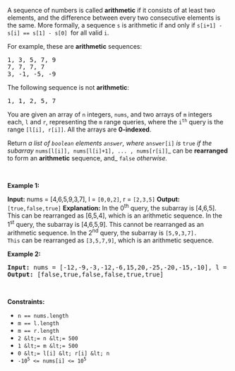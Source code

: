 A sequence of numbers is called __arithmetic__ if it consists of at least two elements, and the difference between every two consecutive elements is the same. More formally, a sequence `` s `` is arithmetic if and only if `` s[i+1] - s[i] == s[1] - s[0]  ``for all valid `` i ``.

For example, these are __arithmetic__ sequences:

<pre>
1, 3, 5, 7, 9
7, 7, 7, 7
3, -1, -5, -9</pre>

The following sequence is not __arithmetic__:

<pre>
1, 1, 2, 5, 7</pre>

You are given an array of `` n `` integers, `` nums ``, and two arrays of `` m `` integers each, `` l `` and `` r ``, representing the `` m `` range queries, where the <code>i<sup>th</sup></code> query is the range `` [l[i], r[i]] ``. All the arrays are __0-indexed__.

Return _a list of _`` boolean `` _elements_ `` answer ``_, where_ `` answer[i] `` _is_ `` true `` _if the subarray_ `` nums[l[i]], nums[l[i]+1], ... , nums[r[i]] ``_ can be __rearranged__ to form an __arithmetic__ sequence, and_ `` false `` _otherwise._

&nbsp;

__Example 1:__

<strong>Input:</strong> nums = [4,6,5,9,3,7], l = <code>[0,0,2]</code>, r = <code>[2,3,5]</code>
<strong>Output:</strong> <code>[true,false,true]</code>
<strong>Explanation:</strong>
    In the 0<sup>th</sup> query, the subarray is [4,6,5]. This can be rearranged as [6,5,4], which is an arithmetic sequence.
    In the 1<sup>st</sup> query, the subarray is [4,6,5,9]. This cannot be rearranged as an arithmetic sequence.
    In the 2<sup>nd</sup> query, the subarray is <code>[5,9,3,7]. This</code> can be rearranged as <code>[3,5,7,9]</code>, which is an arithmetic sequence.

__Example 2:__

<pre>
<strong>Input:</strong> nums = [-12,-9,-3,-12,-6,15,20,-25,-20,-15,-10], l = [0,1,6,4,8,7], r = [4,4,9,7,9,10]
<strong>Output:</strong> [false,true,false,false,true,true]
</pre>

&nbsp;

__Constraints:__

*   `` n == nums.length ``
*   `` m == l.length ``
*   `` m == r.length ``
*   `` 2 &lt;= n &lt;= 500 ``
*   `` 1 &lt;= m &lt;= 500 ``
*   `` 0 &lt;= l[i] &lt; r[i] &lt; n ``
*   <code>-10<sup>5</sup> &lt;= nums[i] &lt;= 10<sup>5</sup></code>